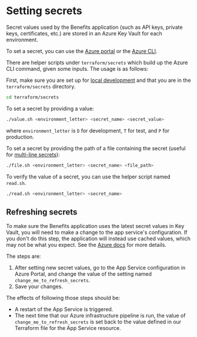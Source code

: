 # Setting secrets

Secret values used by the Benefits application (such as API keys, private keys, certificates, etc.) are stored in an Azure Key Vault for each environment.

To set a secret, you can use the [Azure portal](https://learn.microsoft.com/en-us/azure/key-vault/secrets/quick-create-portal?source=recommendations) or the [Azure CLI](https://learn.microsoft.com/en-us/cli/azure/keyvault/secret?view=azure-cli-latest#az-keyvault-secret-set).

There are helper scripts under `terraform/secrets` which build up the Azure CLI command, given some inputs. The usage is as follows:

First, make sure you are set up for [local development](../infrastructure/#local-development) and that you are in the `terraform/secrets` directory.

```bash
cd terraform/secrets
```

To set a secret by providing a value:

```bash
./value.sh <environment_letter> <secret_name> <secret_value>
```

where `environment_letter` is `D` for development, `T` for test, and `P` for production.

To set a secret by providing the path of a file containing the secret (useful for [multi-line secrets](https://learn.microsoft.com/en-us/azure/key-vault/secrets/multiline-secrets)):

```bash
./file.sh <environment_letter> <secret_name> <file_path>
```

To verify the value of a secret, you can use the helper script named `read.sh`.

```bash
./read.sh <environment_letter> <secret_name>
```

## Refreshing secrets

To make sure the Benefits application uses the latest secret values in Key Vault, you will need to make a change to the app service's configuration. If you don't do this step, the application will instead use cached values, which may not be what you expect. See the [Azure docs](https://learn.microsoft.com/en-us/azure/app-service/app-service-key-vault-references?tabs=azure-cli#rotation) for more details.

The steps are:

1. After setting new secret values, go to the App Service configuration in Azure Portal, and change the value of the setting named `change_me_to_refresh_secrets`.
1. Save your changes.

The effects of following those steps should be:

- A restart of the App Service is triggered.
- The next time that our Azure infrastructure pipeline is run, the value of `change_me_to_refresh_secrets` is set back to the value defined in our Terraform file for the App Service resource.
